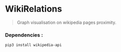 # WikiRelations

> Graph visualisation on wikipedia pages proximity.

### Dependencies :

```sh
pip3 install wikipedia-api
```